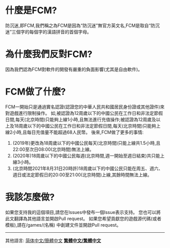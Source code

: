 # 什麼是FCM?
 防沉迷,即FCM,我們稱之為FCM是因為“防沉迷”無官方英文名,FCM是取自“防沉迷”三個字的每個字的漢語拼音的首個字母。
 # 為什麼我們反對FCM?
 因為我們認為FCM對軟件的開發有嚴重的負面影響(尤其是自由軟件)。
 # FCM做了什麼?
 FCM一開始只是通過實名認證(認證您的中華人民共和國居民身份證或其他證件)來對遊戲進行限制操作。 如,被認證為12周歲以下的中國公民在工作日和非法定節假日間,每天(北京時間)只能夠上線1小時,且無法進行充值操作;被認證為12周歲及以上及18周歲以下的中國公民在工作日和非法定節假日間,每天(北京時間)只能夠上線2小時,且每日充值量不能超過68人民幣。
 後來,FCM做了更多的事情:
 1. (2019年)更改為18周歲以下的中國公民每天(北京時間)只能上線共1.5小時,且22:00至次日08:00(北京時間)無法上線。
 2. (2020年)18周歲以下的中國公民每週(北京時間,週一開始至週日結束)共只能上線3小時。
 3. (北京時間2021年8月31日20時許)18周歲以下的中國公民只能在周五、週六、週日或法定節假日的20:00至21:00(北京時間)上線,其餘時間無法上線。
 # 我該怎麼做?
 如果您支持我的這個項目,請您在Issues中發布一個Issue表示支持。 您也可以將此文翻譯為其他語言並開啟Pull request。 如果您希望貢獻您的遊戲源代碼(或者模板),請在/games/(名稱) 中創建文件並開啟Pull request。

 ---
 其他語言: [简体中文/簡體中文](https://github.com/cheny0y0/fcm-opposition/blob/master/README.md) **[繁體中文/繁體中文](https://github.com/cheny0y0/fcm-opposition/blob/master/README-zh-hant.md)**
